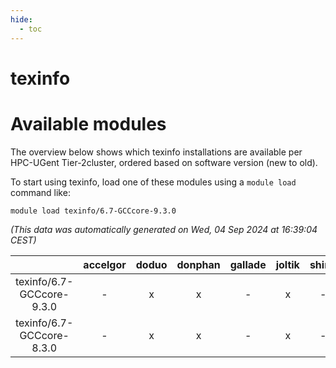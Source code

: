 ```yaml
---
hide:
  - toc
---
```


texinfo
=======

# Available modules


The overview below shows which texinfo installations are available per HPC-UGent Tier-2cluster, ordered based on software version (new to old).

To start using texinfo, load one of these modules using a `module load` command like:

```shell
module load texinfo/6.7-GCCcore-9.3.0
```

*(This data was automatically generated on Wed, 04 Sep 2024 at 16:39:04 CEST)*  

| |accelgor|doduo|donphan|gallade|joltik|shinx|skitty|
| :---: | :---: | :---: | :---: | :---: | :---: | :---: | :---: |
|texinfo/6.7-GCCcore-9.3.0|-|x|x|-|x|-|x|
|texinfo/6.7-GCCcore-8.3.0|-|x|x|-|x|-|x|
